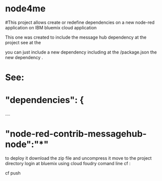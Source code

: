 # node4me

#This project allows create or redefine dependencies on a new node-red application on IBM bluemix cloud application 

This one was created to include the message hub dependency at the project see at the 


you can just include a new dependency including at the /package.json
the new dependency . 

# See: 
#  "dependencies": {
   ....
#        "node-red-contrib-messagehub-node":"*"

to deploy it download the zip file and uncompress it 
move to the  project directory 
login at bluemix using cloud foudry comand line cf : 


cf push <yourAppName>

 

